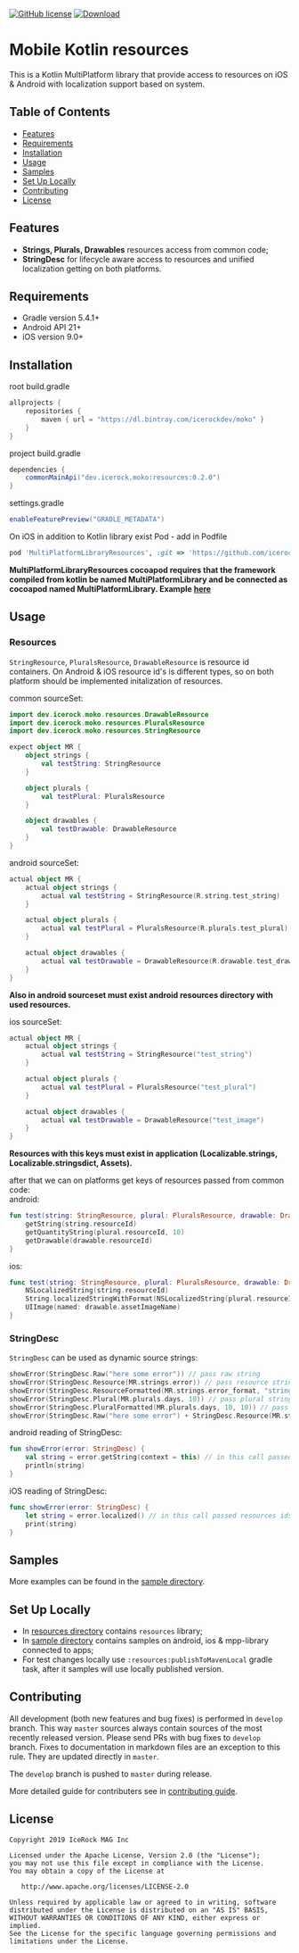 [![GitHub license](https://img.shields.io/badge/license-Apache%20License%202.0-blue.svg?style=flat)](http://www.apache.org/licenses/LICENSE-2.0) [![Download](https://api.bintray.com/packages/icerockdev/moko/moko-resources/images/download.svg) ](https://bintray.com/icerockdev/moko/moko-resources/_latestVersion)

# Mobile Kotlin resources
This is a Kotlin MultiPlatform library that provide access to resources on iOS & Android with localization support based on system.

## Table of Contents
- [Features](#features)
- [Requirements](#requirements)
- [Installation](#installation)
- [Usage](#usage)
- [Samples](#samples)
- [Set Up Locally](#setup-locally)
- [Contributing](#contributing)
- [License](#license)

## Features
- **Strings, Plurals, Drawables** resources access from common code;
- **StringDesc** for lifecycle aware access to resources and unified localization getting on both platforms.

## Requirements
- Gradle version 5.4.1+
- Android API 21+
- iOS version 9.0+

## Installation
root build.gradle  
```groovy
allprojects {
    repositories {
        maven { url = "https://dl.bintray.com/icerockdev/moko" }
    }
}
```

project build.gradle
```groovy
dependencies {
    commonMainApi("dev.icerock.moko:resources:0.2.0")
}
```

settings.gradle  
```groovy
enableFeaturePreview("GRADLE_METADATA")
```

On iOS in addition to Kotlin library exist Pod - add in Podfile
```ruby
pod 'MultiPlatformLibraryResources', :git => 'https://github.com/icerockdev/moko-resources.git', :tag => 'release/0.2.0'
```
**MultiPlatformLibraryResources cocoapod requires that the framework compiled from kotlin be named 
MultiPlatformLibrary and be connected as cocoapod named MultiPlatformLibrary. Example [here](sample/ios-app/Podfile)**

## Usage
### Resources
`StringResource`, `PluralsResource`, `DrawableResource` is resource id containers. 
On Android & iOS resource id's is different types, so on both platform should be implemented initalization of resources. 

common sourceSet:
```kotlin
import dev.icerock.moko.resources.DrawableResource
import dev.icerock.moko.resources.PluralsResource
import dev.icerock.moko.resources.StringResource

expect object MR {
    object strings {
        val testString: StringResource
    }

    object plurals {
        val testPlural: PluralsResource
    }

    object drawables {
        val testDrawable: DrawableResource
    }
}
```
android sourceSet:
```kotlin
actual object MR {
    actual object strings {
        actual val testString = StringResource(R.string.test_string)
    }

    actual object plurals {
        actual val testPlural = PluralsResource(R.plurals.test_plural)
    }

    actual object drawables {
        actual val testDrawable = DrawableResource(R.drawable.test_drawable)
    }
}
```
**Also in android sourceset must exist android resources directory with used resources.**

ios sourceSet:
```kotlin
actual object MR {
    actual object strings {
        actual val testString = StringResource("test_string")
    }

    actual object plurals {
        actual val testPlural = PluralsResource("test_plural")
    }

    actual object drawables {
        actual val testDrawable = DrawableResource("test_image")
    }
}
```
**Resources with this keys must exist in application (Localizable.strings, Localizable.stringsdict, Assets).**

after that we can on platforms get keys of resources passed from common code:  
android:
```kotlin
fun test(string: StringResource, plural: PluralsResource, drawable: DrawableResource) {
    getString(string.resourceId)
    getQuantityString(plural.resourceId, 10)
    getDrawable(drawable.resourceId)
}
```
ios:
```swift
func test(string: StringResource, plural: PluralsResource, drawable: DrawableResource) {
    NSLocalizedString(string.resourceId)
    String.localizedStringWithFormat(NSLocalizedString(plural.resourceId), 10)
    UIImage(named: drawable.assetImageName)
}
```

### StringDesc
`StringDesc` can be used as dynamic source strings:
```kotlin
showError(StringDesc.Raw("here some error")) // pass raw string
showError(StringDesc.Resource(MR.strings.error)) // pass resource string which be localized by system
showError(StringDesc.ResourceFormatted(MR.strings.error_format, "string arg", 10)) // pass resource string which be localized by system, and applied formatting (String.format style)
showError(StringDesc.Plural(MR.plurals.days, 10)) // pass plural string which be localized & get correct on current language plural variant for number
showError(StringDesc.PluralFormatted(MR.plurals.days, 10, 10)) // pass plural string which be localized & get correct on current language plural variant for number, in result string will be passed format args (String.format style)
showError(StringDesc.Raw("here some error") + StringDesc.Resource(MR.strings.error)) // pass composition (just merged results of stringdesc)
```
android reading of StringDesc:
```kotlin
fun showError(error: StringDesc) {
    val string = error.getString(context = this) // in this call passed resources ids will be used for get correct string
    println(string)
}
```
iOS reading of StringDesc:
```swift
func showError(error: StringDesc) {
    let string = error.localized() // in this call passed resources ids will be used for get correct string
    print(string)
}
```

## Samples
More examples can be found in the [sample directory](sample).

## Set Up Locally 
- In [resources directory](resources) contains `resources` library;
- In [sample directory](sample) contains samples on android, ios & mpp-library connected to apps;
- For test changes locally use `:resources:publishToMavenLocal` gradle task, after it samples will use locally published version.

## Contributing
All development (both new features and bug fixes) is performed in `develop` branch. This way `master` sources always contain sources of the most recently released version. Please send PRs with bug fixes to `develop` branch. Fixes to documentation in markdown files are an exception to this rule. They are updated directly in `master`.

The `develop` branch is pushed to `master` during release.

More detailed guide for contributers see in [contributing guide](CONTRIBUTING.md).

## License
        
    Copyright 2019 IceRock MAG Inc
    
    Licensed under the Apache License, Version 2.0 (the "License");
    you may not use this file except in compliance with the License.
    You may obtain a copy of the License at
    
       http://www.apache.org/licenses/LICENSE-2.0
    
    Unless required by applicable law or agreed to in writing, software
    distributed under the License is distributed on an "AS IS" BASIS,
    WITHOUT WARRANTIES OR CONDITIONS OF ANY KIND, either express or implied.
    See the License for the specific language governing permissions and
    limitations under the License.